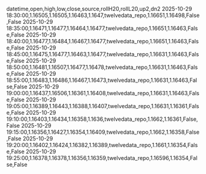 datetime,open,high,low,close,source,rollH20,rollL20,up2,dn2
2025-10-29 18:30:00,1.16505,1.16505,1.16463,1.1647,twelvedata_repo,1.16651,1.16498,False,False
2025-10-29 18:35:00,1.16471,1.16477,1.16464,1.16477,twelvedata_repo,1.16651,1.16463,False,False
2025-10-29 18:40:00,1.16477,1.16484,1.16467,1.16477,twelvedata_repo,1.16651,1.16463,False,False
2025-10-29 18:45:00,1.16475,1.16477,1.16463,1.16477,twelvedata_repo,1.16631,1.16463,False,False
2025-10-29 18:50:00,1.16481,1.16507,1.16477,1.16478,twelvedata_repo,1.16631,1.16463,False,False
2025-10-29 18:55:00,1.16483,1.16486,1.16467,1.16473,twelvedata_repo,1.16631,1.16463,False,False
2025-10-29 19:00:00,1.16437,1.16506,1.16361,1.16408,twelvedata_repo,1.16631,1.16463,False,False
2025-10-29 19:05:00,1.16389,1.16443,1.16388,1.16407,twelvedata_repo,1.16631,1.16361,False,False
2025-10-29 19:10:00,1.16403,1.16434,1.16358,1.1636,twelvedata_repo,1.1662,1.16361,False,False
2025-10-29 19:15:00,1.16356,1.16427,1.16354,1.16409,twelvedata_repo,1.1662,1.16358,False,False
2025-10-29 19:20:00,1.16402,1.16424,1.16382,1.16389,twelvedata_repo,1.1661,1.16354,False,False
2025-10-29 19:25:00,1.16378,1.16378,1.16356,1.16359,twelvedata_repo,1.16596,1.16354,False,False
